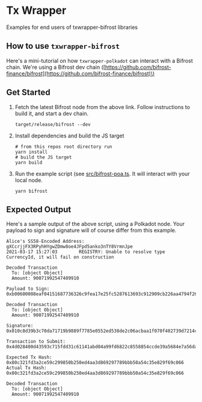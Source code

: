 # Tx Wrapper

Examples for end users of txwrapper-bifrost libraries

## How to use  `txwrapper-bifrost`

Here's a mini-tutorial on how `txwrapper-polkadot` can interact with a Bifrost chain. We're using a Bifrost dev chain \([https://github.com/bifrost-finance/bifrost](https://github.com/bifrost-finance/bifrost)\)

## Get Started

1. Fetch the latest Bifrost node from the above link. Follow instructions to build it, and start a dev chain.

   `target/release/bifrost --dev`

2. Install dependencies and build the JS target

   ```text
   # from this repos root directory run
   yarn install
   # build the JS target
   yarn build
   ```

3. Run the example script \(see [src/bifrost-poa.ts](https://github.com/bifrost-finance/txwrapper-bifrost/blob/master/src/bifrost-poa.ts). It will interact with your local node.

   `yarn bifrost`

## Expected Output

Here's a sample output of the above script, using a Polkadot node. Your payload to sign and signature will of course differ from this example.

```text
Alice's SS58-Encoded Address: gXCcrjjFX3RPyhHYgwZDmw8oe4JFpd5anko3nTY8VrmnJpe
2021-03-17 15:27:03        REGISTRY: Unable to resolve type CurrencyId, it will fail on construction

Decoded Transaction
  To: [object Object]
  Amount: 90071992547409910

Payload to Sign: 0xb00600008eaf04151687736326c9fea17e25fc5287613693c912909cb226aa4794f26a4813f6ffffffffff3f01750200000100000001000000472fb2b977307379477a6be2cb6e23ade0343797d564e54b1fe33d291ee4146874b19ef9828fd83dca228286e9e7b421429574b4def3e15e643e75cb37d719b2

Decoded Transaction
  To: [object Object]
  Amount: 90071992547409910

Signature: 0x010c8d39b3c70da71719b9889f7785e0552ed538de2c06acbaa1f070f402739d7214cf1bcbeb873b6f955dd3c11345b92705ddc6c910f67aa590abbcc4d6956b8b

Transaction to Submit: 0x4d028400d43593c715fdd31c61141abd04a99fd6822c8558854ccde39a5684e7a56da27d010c8d39b3c70da71719b9889f7785e0552ed538de2c06acbaa1f070f402739d7214cf1bcbeb873b6f955dd3c11345b92705ddc6c910f67aa590abbcc4d6956b8b750200000600008eaf04151687736326c9fea17e25fc5287613693c912909cb226aa4794f26a4813f6ffffffffff3f01

Expected Tx Hash: 0x80c321fd3a2ce59c299850b250ed4aa3d869297789bbb50a54c35e829f69c066
Actual Tx Hash: 0x80c321fd3a2ce59c299850b250ed4aa3d869297789bbb50a54c35e829f69c066

Decoded Transaction
  To: [object Object]
  Amount: 90071992547409910
```

